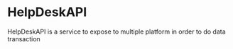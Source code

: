 # HelpDeskAPI
HelpDeskAPI is a service to expose to multiple platform in order to do data transaction
